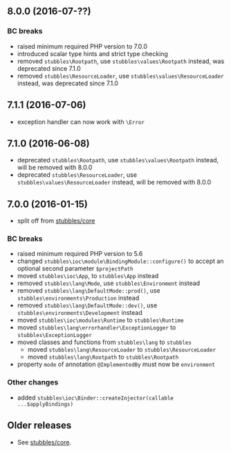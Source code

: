 8.0.0 (2016-07-??)
------------------

### BC breaks

  * raised minimum required PHP version to 7.0.0
  * introduced scalar type hints and strict type checking
  * removed `stubbles\Rootpath`, use `stubbles\values\Rootpath` instead, was deprecated since 7.1.0
  * removed `stubbles\ResourceLoader`, use `stubbles\values\ResourceLoader` instead, was deprecated since 7.1.0


7.1.1 (2016-07-06)
------------------

  * exception handler can now work with `\Error`


7.1.0 (2016-06-08)
------------------

  * deprecated `stubbles\Rootpath`, use `stubbles\values\Rootpath` instead, will be removed with 8.0.0
  * deprecated `stubbles\ResourceLoader`, use `stubbles\values\ResourceLoader` instead, will be removed with 8.0.0


7.0.0 (2016-01-15)
------------------

  * split off from [stubbles/core](https://github.com/stubbles/stubbles-core)


### BC breaks

  * raised minimum required PHP version to 5.6
  * changed `stubbles\ioc\module\BindingModule::configure()` to accept an optional second parameter `$projectPath`
  * moved `stubbles\ioc\App`, to `stubbles\App` instead
  * removed `stubbles\lang\Mode`, use `stubbles\Environment` instead
  * removed `stubbles\lang\DefaultMode::prod()`, use `stubbles\environments\Production` instead
  * removed `stubbles\lang\DefaultMode::dev()`, use `stubbles\environments\Development` instead
  * moved `stubbles\ioc\modules\Runtime` to `stubbles\Runtime`
  * moved `stubbles\lang\errorhandler\ExceptionLogger` to `stubbles\ExceptionLogger`
  * moved classes and functions from `stubbles\lang` to `stubbles`
    * moved `stubbles\lang\ResourceLoader` to `stubbles\ResourceLoader`
    * moved `stubbles\lang\Rootpath` to `stubbles\Rootpath`
  * property `mode` of annotation `@ImplementedBy` must now be `environment`


### Other changes

  * added `stubbles\ioc\Binder::createInjector(callable ...$applyBindings)`


Older releases
--------------

  * See [stubbles/core](https://github.com/stubbles/stubbles-core).
